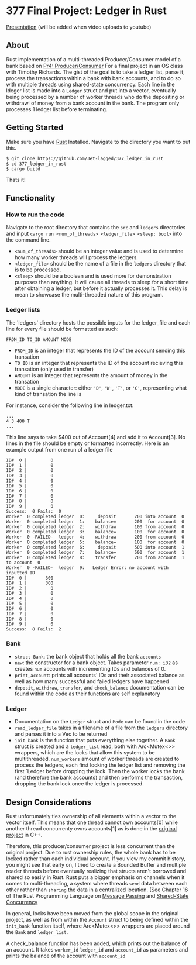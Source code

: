 # 377 Final Project: Ledger in Rust
[Presentation](https://www.youtube.com/watch?v=VIDEO_ID) (will be added when video uploads to youtube)

## About
Rust implementation of a multi-threaded Producer/Consumer model of a bank based on [Pr4: Producer/Consumer](https://umass-cs-377.github.io/docs/projects/prodcon/) For a final project in an OS class with Timothy Richards. The gist of the goal is to take a ledger list, parse it, process the transactions within a bank with bank accounts, and to do so with multiple threads using shared-state concurrency. Each line in the ldeger list is made into a `Ledger` struct and put into a vector, eventually being processed by a number of worker threads who do the depositing or withdrawl of money from a bank account in the bank. The program only processes 1 ledger list before terminating.

## Getting Started
Make sure you have [Rust](https://www.rust-lang.org/tools/install) Installed.
Navigate to the directory you want to put this.
```
$ git clone https://github.com/Jet-lagged/377_ledger_in_rust
$ cd 377_ledger_in_rust
$ cargo build
```
Thats it!

## Functionality
### How to run the code
Navigate to the root directory that contains the `src` and `ledgers` directories and input `cargo run <num_of_threads> <ledger_file> <sleep: bool>` into the command line.
- `<num_of_threads>` should be an integer value and is used to determine how many worker threads will process the ledgers.
- `<ledger_file>` should be the name of a file in the `ledgers` directory that is to be processed.
- `<sleep>` should be a boolean and is used more for demonstration purposes than anything. It will cause all threads to sleep for a short time after obtaining a ledger, but before it actually processes it. This delay is mean to showcase the multi-threaded nature of this program. 

### Ledger lists
The 'ledgers' directory hosts the possible inputs for the ledger_file and each line for every file should be formatted as such:
```
FROM_ID TO_ID AMOUNT MODE
```
- `FROM_ID` is an integer that represents the ID of the account sending this transation
- `TO_ID` is an integer that represents the ID of the account recieving this transation (only used in transfer)
- `AMOUNT` is an integer that represents the amount of money in the transation
- `MODE` is a single character: either `'D'`, `'W'`, `'T'`, or `'C'`, representing what kind of transation the line is

For instance, consider the following line in ledger.txt:
```
...
4 3 400 T
...
```
This line says to take $400 out of Account[4] and add it to Account[3].
No lines in the file should be empty or formatted incorrectly.
Here is an example output from one run of a ledger file
```
ID#  0 |         0
ID#  1 |         0
ID#  2 |         0
ID#  3 |         0
ID#  4 |         0
ID#  5 |         0
ID#  6 |         0
ID#  7 |         0
ID#  8 |         0
ID#  9 |         0
Success:  0 Fails:  0
Worker  0 completed ledger  0:     deposit       200 into account  0
Worker  0 completed ledger  1:    balance=       200  for account  0
Worker  0 completed ledger  2:    withdraw       100 from account  0
Worker  0 completed ledger  3:    balance=       100  for account  0
Worker  0 -FAILED-  ledger  4:    withdraw       200 from account  0
Worker  0 completed ledger  5:    balance=       100  for account  0
Worker  0 completed ledger  6:     deposit       500 into account  1
Worker  0 completed ledger  7:    balance=       500  for account  1
Worker  0 completed ledger  8:    transfer       200 from account  1 to account  0
Worker  0 -FAILED-  ledger  9:   Ledger Error: no account with inputted ID
ID#  0 |       300
ID#  1 |       300
ID#  2 |         0
ID#  3 |         0
ID#  4 |         0
ID#  5 |         0
ID#  6 |         0
ID#  7 |         0
ID#  8 |         0
ID#  9 |         0
Success:  8 Fails:  2
```

### Bank
- `struct Bank`: the bank object that holds all the bank `accounts`
- `new`: the constructor for a bank object. Takes parameter  `num: i32` as creates `num` accounts with incrementing IDs and balances of 0. 
- `print_account`: prints all accounts' IDs and their associated balance as well as how many successful and failed ledgers have happened
- `deposit`, `withdraw`, `transfer`, and `check_balance` documentation can be found within the code as their functions are self explanatory

### Ledger
- Documentation on the `Ledger` struct and `Mode` can be found in the code
- `read_ledger_file` takes in a filename of a file from the `ledgers` directory and parses it into a Vec<Ledger> to be returned
- `init_bank` is the function that puts everything else together. A `Bank` struct is created and a `ledger_list` read, both with Arc<Mutex<>> wrappers, which are the locks that allow this system to be multithreaded. `num_workers` amount of worker threads are created to process the ledgers, each first locking the ledger list and removing the first `Ledger before dropping the lock. Then the worker locks the bank (and therefore the bank accounts) and then performs the transaction, dropping the bank lock once the ledger is processed. 

## Design Considerations
Rust unfortunately ties ownership of all elements within a vector to the vector itself.
This means that one thread cannot own accounts[0] while another thread concurrenty owns accounts[1] as is done in the [original project](https://umass-cs-377.github.io/docs/projects/prodcon/) in C++.

Therefore, this producer/consumer project is less concurrent than the original project.
Due to rust ownership rules, the whole bank has to be locked rather than each individual account.
If you view my commit history, you might see that early on, I tried to create a Bounded Buffer and multiple reader threads before eventually realizing that structs aren't borrowed and shared so easily in Rust. Rust puts a bigger emphasis on channels when it comes to multi-threading, a system where threads `send` data between each other rather than `sharing` the data in a centralized location. (See Chapter 16 of The Rust Programming Language on [Message Passing](https://doc.rust-lang.org/stable/book/ch16-02-message-passing.html) and [Shared-State Concurrency](https://doc.rust-lang.org/stable/book/ch16-03-shared-state.html)
  
In general, locks have been moved from the global scope in the original project, as well as from within the `Account` struct to being defined within the `init_bank` function itself, where Arc<Mutex<>> wrappers are placed around the `Bank` and `ledger_list`.

A check_balance function has been added, which prints out the balance of an account. It takes `worker_id` `ledger_id` and `account_id` as parameters and prints the balance of the account with `account_id`
  

